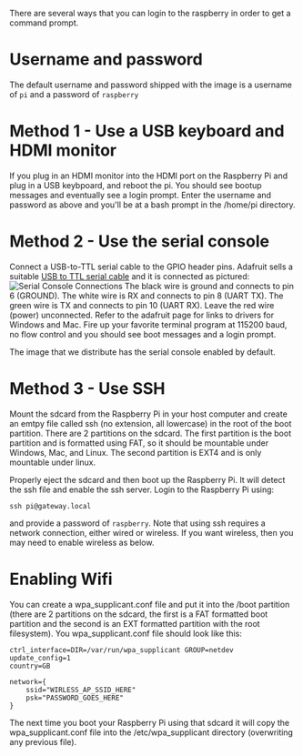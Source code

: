 There are several ways that you can login to the raspberry in order to get a command prompt.

# Username and password

The default username and password shipped with the image is a username of `pi` and a password of `raspberry`

# Method 1 - Use a USB keyboard and HDMI monitor

If you plug in an HDMI monitor into the HDMI port on the Raspberry Pi and plug in a USB keybpoard, and reboot the pi. You should see bootup messages and eventually see a login prompt. Enter the username and password as above and you'll be at a bash prompt in the /home/pi directory.

# Method 2 - Use the serial console

Connect a USB-to-TTL serial cable to the GPIO header pins. Adafruit sells a suitable [USB to TTL serial cable](https://www.adafruit.com/product/954) and it is connected as pictured:
![Serial Console Connections](https://github.com/mozilla-iot/wiki/raw/master/Photos/Serial-Console.jpg)
The black wire is ground and connects to pin 6 (GROUND). The white wire is RX and connects to pin 8 (UART TX). The green wire is TX and connects to pin 10 (UART RX). Leave the red wire (power) unconnected. Refer to the adafruit page for links to drivers for Windows and Mac. Fire up your favorite terminal program at 115200 baud, no flow control and you should see boot messages and a login prompt.

The image that we distribute has the serial console enabled by default.

# Method 3 - Use SSH

Mount the sdcard from the Raspberry Pi in your host computer and create an emtpy file called ssh (no extension, all lowercase) in the root of the boot partition. There are 2 partitions on the sdcard. The first partition is the boot partition and is formatted using FAT, so it should be mountable under Windows, Mac, and Linux. The second partition is EXT4 and is only mountable under linux.

Properly eject the sdcard and then boot up the Raspberry Pi. It will detect the ssh file and enable the ssh server. Login to the Raspberry Pi using:
```
ssh pi@gateway.local
```
and provide a password of `raspberry`. Note that using ssh requires a network connection, either wired or wireless. If you want wireless, then you may need to enable wireless as below.

# Enabling Wifi

You can create a wpa_supplicant.conf file and put it into the /boot partition (there are 2 partitions on the sdcard, the first is a FAT formatted boot partition and the second is an EXT formatted partition with the root filesystem). You wpa_supplicant.conf file should look like this:
```
ctrl_interface=DIR=/var/run/wpa_supplicant GROUP=netdev
update_config=1
country=GB

network={
	ssid="WIRLESS_AP_SSID_HERE"
	psk="PASSWORD_GOES_HERE"
}
```
The next time you boot your Raspberry Pi using that sdcard it will copy the wpa_supplicant.conf file into the /etc/wpa_supplicant directory (overwriting any previous file).
